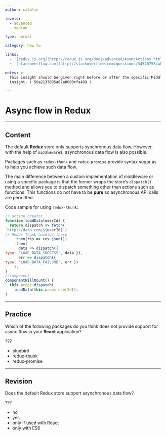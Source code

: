 ```yaml
---
author: catalin

levels:
  - advanced
  - medium

type: normal

category: how to

links:
  - '[redux.js.org](http://redux.js.org/docs/advanced/AsyncActions.html){website}'
  - '[stackoverflow.com](http://stackoverflow.com/questions/34570758/why-do-we-need-middleware-for-async-flow-in-redux){website}'

notes: >-
  This insight should be given right before or after the specific Middleware
  insight. ( 56a2137805a87a0600cfa409 )

---
```

# Async flow in **Redux**

---
## Content

The default **Redux** store only supports synchronous data flow. However, with the help of `middleware`s, asynchronous data flow is also possible.

Packages such as `redux-thunk` and `redux-promise` provide syntax sugar as to help you achieve such data flow.

The main difference between a custom implementation of middleware or using a specific package is that the former wraps the store’s `dispatch()` method and allows you to dispatch something other than actions such as functions. This functions do not have to be **pure** so asynchronous API calls are permitted.

Code sample for using `redux-thunk`:

```javascript
// action creator
function loadData(userId) {
  return dispatch => fetch(
`http://data.com/${userId}`) 
// Redux Thunk handles these
    .then(res => res.json())
    .then(
      data => dispatch({
type: 'LOAD_DATA_SUCCESS', data }),
      err => dispatch({
type: 'LOAD_DATA_FAILURE', err })
    );
}
//component
componentWillMount() {
  this.props.dispatch(
    loadData(this.props.userId));
}
```

---
## Practice

Which of the following packages do you think does not provide support for async flow in your **React** application?

???

* bluebird
* redux-thunk
* redux-promise

---
## Revision

Does the default Redux store support asynchronous data flow?

???

* no
* yes
* only if used with React
* only with ES6
 
